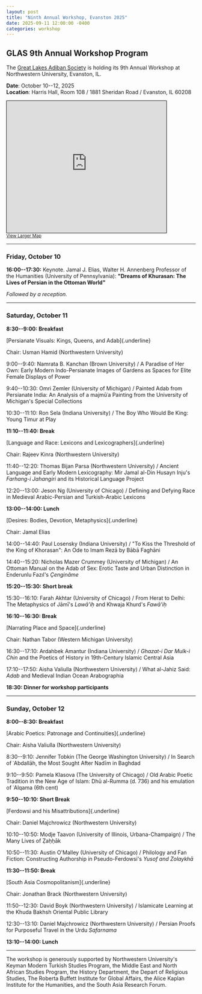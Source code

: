 ```yaml
---
layout: post
title: "Ninth Annual Workshop, Evanston 2025"
date: 2025-09-11 12:00:00 -0400
categories: workshop
---
```


## GLAS 9th Annual Workshop Program

The [Great Lakes Adiban Society](https://greatlakesadiban.github.io/about/) is holding its 9th Annual Workshop at Northwestern University, Evanston, IL.

**Date**: October 10--12, 2025  
**Location**: Harris Hall, Room 108 / 1881 Sheridan Road / Evanston, IL 60208

<iframe width="425" height="350" src="https://www.openstreetmap.org/export/embed.html?bbox=-87.68561840057373%2C42.045101911152784%2C-87.66695022583009%2C42.057466151998106&amp;layer=mapnik&amp;marker=42.051284332419485%2C-87.6762843132019" style="border: 1px solid black"></iframe><br/><small><a href="https://www.openstreetmap.org/?mlat=42.05128&amp;mlon=-87.67628#map=16/42.05128/-87.67628">View Larger Map</a></small>

---

### Friday, October 10

**16:00--17:30:** Keynote. Jamal J. Elias, Walter H. Annenberg Professor of the Humanities (University of Pennsylvania): **"Dreams of Khurasan: The Lives of Persian in the Ottoman World"**

*Followed by a reception.*

---

### Saturday, October 11

**8:30--9:00: Breakfast**

[Persianate Visuals: Kings, Queens, and Adab]{.underline}

Chair: Usman Hamid (Northwestern University)

9:00--9:40: Namrata B. Kanchan (Brown University) / A Paradise of Her
Own: Early Modern Indo-Persianate Images of Gardens as Spaces for Elite
Female Displays of Power

9:40--10:30: Omri Zemler (University of Michigan) / Painted Adab from
Persianate India: An Analysis of a majmūʿa Painting from the University
of Michigan's Special Collections 

10:30--11:10: Ron Sela (Indiana University) / The Boy Who Would Be King:
Young Timur at Play

**11:10--11:40: Break**

[Language and Race: Lexicons and Lexicographers]{.underline}

Chair: Rajeev Kinra (Northwestern University)

11:40--12:20: Thomas Bijan Parsa (Northwestern University) / Ancient
Language and Early Modern Lexicography: Mir Jamal al-Din Husayn Inju's
*Farhang-i Jahangiri* and its Historical Language Project 

12:20--13:00: Jeson Ng (University of Chicago) / Defining and Defying
Race in Medieval Arabic-Persian and Turkish-Arabic Lexicons

**13:00--14:00: Lunch**

[Desires: Bodies, Devotion, Metaphysics]{.underline}

Chair: Jamal Elias

14:00--14:40: Paul Losensky (Indiana University) / "To Kiss the Threshold
of the King of Khorasan": An Ode to Imam Rezā by Bābā Faghāni 

14:40--15:20: Nicholas Mazer Crummey (University of Michigan) / An
Ottoman Manual on the Adab of Sex: Erotic Taste and Urban Distinction in
Enderunlu Fazıl's *Çenginâme*

**15:20--15:30: Short break**

15:30--16:10: Farah Akhtar (University of Chicago) / From Herat to Delhi:
The Metaphysics of Jāmī's *Lawā'iḥ* and Khwaja Khurd's *Fawā'iḥ*

**16:10--16:30: Break**

[Narrating Place and Space]{.underline}

Chair: Nathan Tabor (Western Michigan University)

16:30--17:10: Ardahbek Amantur (Indiana University) / *Ghazat-i Dar Mulk-i
Chin* and the Poetics of History in 19th-Century Islamic Central Asia 

17:10--17:50: Aisha Valiulla (Northwestern University) / What al-Jahiz
Said: *Adab* and Medieval Indian Ocean Arabographia

**18:30: Dinner for workshop participants**

---

### Sunday, October 12

**8:00--8:30: Breakfast**

[Arabic Poetics: Patronage and Continuities]{.underline}

Chair: Aisha Valiulla (Northwestern University)

8:30--9:10: Jennifer Tobkin (The George Washington University) / In
Search of ʿAbdallāh, the Most Sought After Nadīm in Baghdad 

9:10--9:50: Pamela Klasova (The University of Chicago) / Old Arabic
Poetic Tradition in the New Age of Islam: Dhū al-Rumma (d. 736) and his
emulation of ʿAlqama (6th cent)

**9:50--10:10: Short Break**

[Ferdowsi and his Misattributions]{.underline}

Chair: Daniel Majchrowicz (Northwestern University)

10:10--10:50: Modje Taavon (University of Illinois, Urbana-Champaign) /
The Many Lives of Ẓaḥḥāk 

10:50--11:30: Austin O'Malley (University of Chicago) / Philology and
Fan Fiction: Constructing Authorship in Pseudo-Ferdowsi's *Yusof and
Zolaykhā*

**11:30--11:50: Break**

[South Asia Cosmopolitanism]{.underline}

Chair: Jonathan Brack (Northwestern University)

11:50--12:30: David Boyk (Northwestern University) / Islamicate Learning
at the Khuda Bakhsh Oriental Public Library 

12:30--13:10: Daniel Majchrowicz (Northwestern University) / Persian
Proofs for Purposeful Travel in the Urdu *Safarnama*

**13:10--14:00: Lunch**

---

The workshop is generously supported by Northwestern University's Keyman
Modern Turkish Studies Program, the Middle East and North African
Studies Program, the History Department, the Depart of Religious
Studies, The Roberta Buffett Institute for Global Affairs, the Alice
Kaplan Institute for the Humanities, and the South Asia Research Forum.
